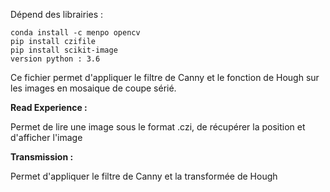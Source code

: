 Dépend des librairies : 

	conda install -c menpo opencv 
	pip install czifile
	pip install scikit-image
	version python : 3.6
	
Ce fichier permet d'appliquer le filtre de Canny et le fonction de Hough sur les images en mosaique de coupe sérié. 

**Read Experience :**

Permet de lire une image sous le format .czi, de récupérer la position et d'afficher l'image

**Transmission :**

Permet d'appliquer le filtre de Canny et la transformée de Hough

